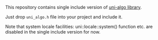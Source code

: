This repository contains single include version of [uni-algo library](https://github.com/uni-algo/uni-algo).

Just drop `uni_algo.h` file into your project and include it.

Note that system locale facilities: uni::locale::system() function etc. are disabled in the single include version for now.
